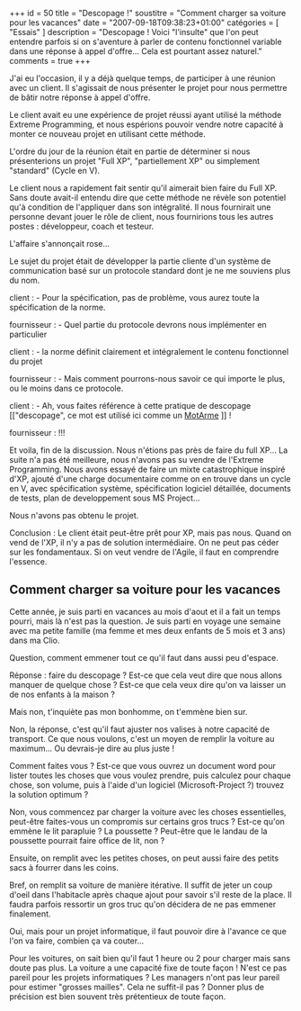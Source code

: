 +++
id = 50
title = "Descopage !"
soustitre = "Comment charger sa voiture pour les vacances"
date = "2007-09-18T09:38:23+01:00"
catégories = [ "Essais" ]
description = "Descopage ! Voici \"l'insulte\" que l'on peut entendre parfois si on s'aventure à parler de contenu fonctionnel variable dans une réponse à appel d'offre... Cela est pourtant assez naturel."
comments = true
+++

<div class="chapo"></div>

J'ai eu l'occasion, il y a déjà quelque temps, de participer à une réunion avec un client. Il s'agissait de nous présenter le projet pour nous permettre de bâtir notre réponse à appel d'offre.

Le client avait eu une expérience de projet réussi ayant utilisé la méthode Extreme Programming, et nous espérions pouvoir vendre notre capacité à monter ce nouveau projet en utilisant cette méthode.

L'ordre du jour de la réunion était en partie de déterminer si nous présenterions un projet "Full XP", "partiellement XP" ou simplement "standard" (Cycle en V).

Le client nous a rapidement fait sentir qu'il aimerait bien faire du Full XP. Sans doute avait-il entendu dire que cette méthode ne révèle son potentiel qu'à condition de l'appliquer dans son intégralité. Il nous fournirait une personne devant jouer le rôle de client, nous fournirions tous les autres postes : développeur, coach et testeur.

L'affaire s'annonçait rose...

Le sujet du projet était de développer la partie cliente d'un système de communication basé sur un protocole standard dont je ne me souviens plus du nom.

client : - Pour la spécification, pas de problème, vous aurez toute la spécification de la norme.

fournisseur : - Quel partie du protocole devrons nous implémenter en particulier

client : - la norme définit clairement et intégralement le contenu fonctionnel du projet

fournisseur : - Mais comment pourrons-nous savoir ce qui importe le plus, ou le moins dans ce protocole.

client : - Ah, vous faites référence à cette pratique de descopage [["descopage", ce mot est utilisé ici comme un [MotArme](http://www.xpday.net/Xpday2005/ToolWordsWeaponWords.html) ]] !

fournisseur : !!!

Et voila, fin de la discussion. Nous n'étions pas près de faire du full XP... La suite n'a pas été meilleure, nous n'avons pas su vendre de l'Extreme Programming. Nous avons essayé de faire un mixte catastrophique inspiré d'XP, ajouté d'une charge documentaire comme on en trouve dans un cycle en V, avec spécification système, spécification logiciel détaillée, documents de tests, plan de developpement sous MS Project...

Nous n'avons pas obtenu le projet.

Conclusion : Le client était peut-être prêt pour XP, mais pas nous. Quand on vend de l'XP, il n'y a pas de solution intermédiaire. On ne peut pas céder sur les fondamentaux. Si on veut vendre de l'Agile, il faut en comprendre l'essence.


## Comment charger sa voiture pour les vacances

Cette année, je suis parti en vacances au mois d'aout et il a fait un temps pourri, mais là n'est pas la question. Je suis parti en voyage une semaine avec ma petite famille (ma femme et mes deux enfants de 5 mois et 3 ans) dans ma Clio.

Question, comment emmener tout ce qu'il faut dans aussi peu d'espace.

Réponse : faire du descopage ? Est-ce que cela veut dire que nous allons manquer de quelque chose ? Est-ce que cela veux dire qu'on va laisser un de nos enfants à la maison ?

Mais non, t'inquiète pas mon bonhomme, on t'emmène bien sur.

Non, la réponse, c'est qu'il faut ajuster nos valises à notre capacité de transport. Ce que nous voulons, c'est un moyen de remplir la voiture au maximum... Ou devrais-je dire au plus juste !

Comment faites vous ? Est-ce que vous ouvrez un document word pour lister toutes les choses que vous voulez prendre, puis calculez pour chaque chose, son volume, puis à l'aide d'un logiciel (Microsoft-Project ?) trouvez la solution optimum ?

Non, vous commencez par charger la voiture avec les choses essentielles, peut-être faites-vous un compromis sur certains gros trucs ? Est-ce qu'on emmène le lit parapluie ? La poussette ? Peut-être que le landau de la poussette pourrait faire office de lit, non ?

Ensuite, on remplit avec les petites choses, on peut aussi faire des petits sacs à fourrer dans les coins.

Bref, on remplit sa voiture de manière itérative. Il suffit de jeter un coup d'oeil dans l'habitacle après chaque ajout pour savoir s'il reste de la place. Il faudra parfois ressortir un gros truc qu'on décidera de ne pas emmener finalement.

Oui, mais pour un projet informatique, il faut pouvoir dire à l'avance ce que l'on va faire, combien ça va couter...

Pour les voitures, on sait bien qu'il faut 1 heure ou 2 pour charger mais sans doute pas plus. La voiture a une capacité fixe de toute façon ! N'est ce pas pareil pour les projets informatiques ? Les managers n'ont pas leur pareil pour estimer "grosses mailles". Cela ne suffit-il pas ? Donner plus de précision est bien souvent très prétentieux de toute façon.